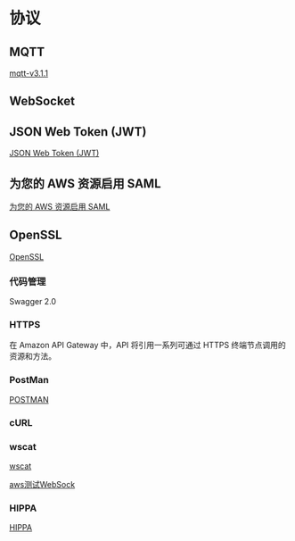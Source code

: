 # 协议

## MQTT
[mqtt-v3.1.1](http://docs.oasis-open.org/mqtt/mqtt/v3.1.1/csprd02/mqtt-v3.1.1-csprd02.html)
## WebSocket
## JSON Web Token (JWT)
[JSON Web Token (JWT)](https://tools.ietf.org/html/rfc7519)

## 为您的 AWS 资源启用 SAML

[为您的 AWS 资源启用 SAML](https://aws.amazon.com/cn/identity/saml/)

## OpenSSL

[OpenSSL](https://www.openssl.org/)


### 代码管理

 Swagger 2.0

### HTTPS

 在 Amazon API Gateway 中，API 将引用一系列可通过 HTTPS 终端节点调用的资源和方法。

### PostMan

[POSTMAN](https://www.getpostman.com/)

### cURL

### wscat

[wscat](https://www.npmjs.com/package/wscat)

[aws测试WebSock](https://docs.aws.amazon.com/zh_cn/apigateway/latest/developerguide/apigateway-how-to-call-websocket-api-wscat.html)


### HIPPA
[HIPPA](https://aws.amazon.com/cn/compliance/hipaa-compliance/)
